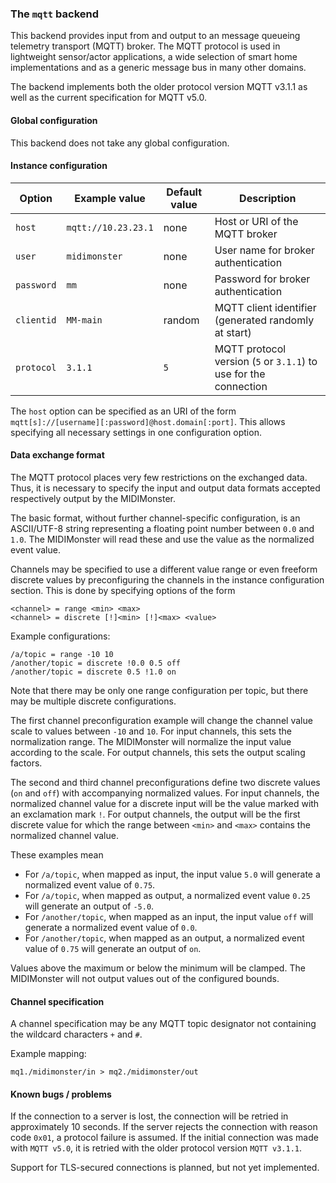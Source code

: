 ### The `mqtt` backend

This backend provides input from and output to an message queueing telemetry transport (MQTT)
broker. The MQTT protocol is used in lightweight sensor/actor applications, a wide selection
of smart home implementations and as a generic message bus in many other domains.

The backend implements both the older protocol version MQTT v3.1.1 as well as the current specification
for MQTT v5.0.

#### Global configuration

This backend does not take any global configuration.

#### Instance configuration

| Option	| Example value		| Default value 	| Description				|
|---------------|-----------------------|-----------------------|---------------------------------------|
| `host`	| `mqtt://10.23.23.1`	| none			| Host or URI of the MQTT broker	|
| `user`	| `midimonster`		| none			| User name for broker authentication	|
| `password`	| `mm`			| none			| Password for broker authentication	|
| `clientid`	| `MM-main`		| random		| MQTT client identifier (generated randomly at start) |
| `protocol`	| `3.1.1`		| `5`			| MQTT protocol version (`5` or `3.1.1`) to use for the connection |

The `host` option can be specified as an URI of the form `mqtt[s]://[username][:password]@host.domain[:port]`.
This allows specifying all necessary settings in one configuration option.

#### Data exchange format

The MQTT protocol places very few restrictions on the exchanged data. Thus, it is necessary to specify the input
and output data formats accepted respectively output by the MIDIMonster.

The basic format, without further channel-specific configuration, is an ASCII/UTF-8 string representing a floating
point number between `0.0` and `1.0`. The MIDIMonster will read these and use the value as the normalized event value.

Channels may be specified to use a different value range or even freeform discrete values by preconfiguring
the channels in the instance configuration section. This is done by specifying options of the form

```
<channel> = range <min> <max>
<channel> = discrete [!]<min> [!]<max> <value>
```

Example configurations:
```
/a/topic = range -10 10
/another/topic = discrete !0.0 0.5 off
/another/topic = discrete 0.5 !1.0 on
```

Note that there may be only one range configuration per topic, but there may be multiple discrete configurations.

The first channel preconfiguration example will change the channel value scale to values between `-10` and `10`.
For input channels, this sets the normalization range. The MIDIMonster will normalize the input value according to the scale.
For output channels, this sets the output scaling factors.

The second and third channel preconfigurations define two discrete values (`on` and `off`) with accompanying normalized
values. For input channels, the normalized channel value for a discrete input will be the value marked with an exclamation mark `!`.
For output channels, the output will be the first discrete value for which the range between `<min>` and `<max>` contains
the normalized channel value.

These examples mean
* For `/a/topic`, when mapped as input, the input value `5.0` will generate a normalized event value of `0.75`.
* For `/a/topic`, when mapped as output, a normalized event value `0.25` will generate an output of `-5.0`.
* For `/another/topic`, when mapped as an input, the input value `off` will generate a normalized event value of `0.0`.
* For `/another/topic`, when mapped as an output, a normalized event value of `0.75` will generate an output of `on`.

Values above the maximum or below the minimum will be clamped. The MIDIMonster will not output values out of the
configured bounds.

#### Channel specification

A channel specification may be any MQTT topic designator not containing the wildcard characters `+` and `#`.

Example mapping: 
```
mq1./midimonster/in > mq2./midimonster/out
```

#### Known bugs / problems

If the connection to a server is lost, the connection will be retried in approximately 10 seconds.
If the server rejects the connection with reason code `0x01`, a protocol failure is assumed. If the initial
connection was made with `MQTT v5.0`, it is retried with the older protocol version `MQTT v3.1.1`.

Support for TLS-secured connections is planned, but not yet implemented.
